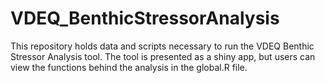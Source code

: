 # VDEQ_BenthicStressorAnalysis
This repository holds data and scripts necessary to run the VDEQ Benthic Stressor Analysis tool. The tool is presented as a shiny app, but users can view the functions behind the analysis in the global.R file.
